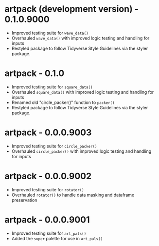 # artpack (development version) - 0.1.0.9000

* Improved testing suite for `wave_data()`
* Overhauled `wave_data()` with improved logic testing and handling for inputs
* Restyled package to follow Tidyverse Style Guidelines via the styler package.

# artpack - 0.1.0

* Improved testing suite for `square_data()`
* Overhauled `square_data()` with improved logic testing and handling for inputs
* Renamed old "circle_packer()" function to `packer()`
* Restyled package to follow Tidyverse Style Guidelines via the styler package.

# artpack - 0.0.0.9003

* Improved testing suite for `circle_packer()`
* Overhauled `circle_packer()` with improved logic testing and handling for inputs

# artpack  - 0.0.0.9002

* Improved testing suite for `rotator()`
* Overhauled `rotator()` to handle data masking and dataframe preservation

# artpack - 0.0.0.9001

* Improved testing suite for `art_pals()`
* Added the `super` palette for use in `art_pals()`
